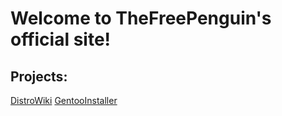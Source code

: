 # Welcome to TheFreePenguin's official site!

## Projects:

[DistroWiki](/Distro-Wiki)
[GentooInstaller](/gentoo-quick-installer)

